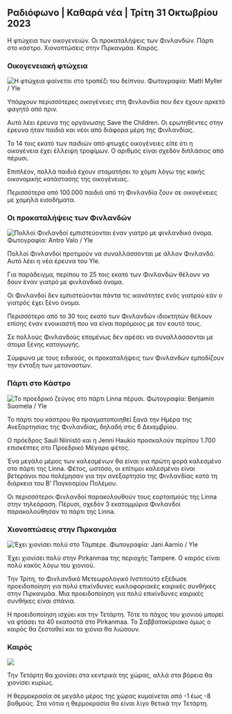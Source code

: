 ## Ραδιόφωνο \| Καθαρά νέα \| Τρίτη 31 Οκτωβρίου 2023

Η φτώχεια των οικογενειών. Οι προκαταλήψεις των Φινλανδών. Πάρτι στο κάστρο. Χιονοπτώσεις στην Πιρκανμάα. Καιρός.

### Οικογενειακή φτώχεια

![Η φτώχεια φαίνεται στο τραπέζι του δείπνου. Φωτογραφία: Matti Myller / Yle](https://images.cdn.yle.fi/image/upload/c_crop,h_1080,w_1919,x_0,y_0/ar_1.7777777777777777,c_fill,g_faces,h_11200,h_1205,d/q_auto:eco/f_auto/fl_lossy/v1674642954/39-106372263d105c885d6a)

Υπάρχουν περισσότερες οικογένειες στη Φινλανδία που δεν έχουν αρκετό φαγητό από πριν.

Αυτό λέει έρευνα της οργάνωσης Save the Children. Οι ερωτηθέντες στην έρευνα ήταν παιδιά και νέοι από διάφορα μέρη της Φινλανδίας.

Το 14 τοις εκατό των παιδιών από φτωχές οικογένειες είπε ότι η οικογένεια έχει έλλειψη τροφίμων. Ο αριθμός είναι σχεδόν διπλάσιος από πέρυσι.

Επιπλέον, πολλά παιδιά έχουν σταματήσει το χόμπι λόγω της κακής οικονομικής κατάστασης της οικογένειας.

Περισσότερα από 100.000 παιδιά από τη Φινλανδία ζουν σε οικογένειες με χαμηλά εισοδήματα.

### Οι προκαταλήψεις των Φινλανδών

![Πολλοί Φινλανδοί εμπιστεύονται έναν γιατρό με φινλανδικό όνομα. Φωτογραφία: Antro Valo / Yle](https://images.cdn.yle.fi/image/upload/c_crop,h_3179,w_5653,x_0,y_83/ar_1.7777777777777777,c_fill,g_faces,h_1205,h_1200,dq_auto:eco/f_auto/fl_lossy/v1697116975/39-11855466527f10854aec)

Πολλοί Φινλανδοί προτιμούν να συναλλάσσονται με άλλον Φινλανδό. Αυτό λέει η νέα έρευνα του Yle.

Για παράδειγμα, περίπου το 25 τοις εκατό των Φινλανδών θέλουν να δουν έναν γιατρό με φινλανδικό όνομα.

Οι Φινλανδοί δεν εμπιστεύονται πάντα τις ικανότητες ενός γιατρού εάν ο γιατρός έχει ξένο όνομα.

Περισσότερο από το 30 τοις εκατό των Φινλανδών ιδιοκτητών θέλουν επίσης έναν ενοικιαστή που να είναι παρόμοιος με τον εαυτό τους.

Σε πολλούς Φινλανδούς επομένως δεν αρέσει να συναλλάσσονται με άτομα ξένης καταγωγής.

Σύμφωνα με τους ειδικούς, οι προκαταλήψεις των Φινλανδών εμποδίζουν την ένταξη των μεταναστών.

### Πάρτι στο Κάστρο

![Το προεδρικό ζεύγος στο πάρτι Linna πέρυσι. Φωτογραφία: Benjamin Suomela / Yle](https://images.cdn.yle.fi/image/upload/c_crop,h_1674,w_2976,x_0,y_24/ar_1.7777777777777777,c_fill,g_faces,h_pr_1205,h_120.q_auto:eco/f_auto/fl_lossy/v1670345033/39-1044359638f710a6e724)

Το πάρτι του κάστρου θα πραγματοποιηθεί ξανά την Ημέρα της Ανεξαρτησίας της Φινλανδίας, δηλαδή στις 6 Δεκεμβρίου.

Ο πρόεδρος Sauli Niinistö και η Jenni Haukio προσκαλούν περίπου 1.700 επισκέπτες στο Προεδρικό Μέγαρο φέτος.

Ένα μεγάλο μέρος των καλεσμένων θα είναι για πρώτη φορά καλεσμένο στο πάρτι της Linna. Φέτος, ωστόσο, οι επίτιμοι καλεσμένοι είναι βετεράνοι που πολέμησαν για την ανεξαρτησία της Φινλανδίας κατά τη διάρκεια του Β' Παγκοσμίου Πολέμου.

Οι περισσότεροι Φινλανδοί παρακολουθούν τους εορτασμούς της Linna στην τηλεόραση. Πέρυσι, σχεδόν 3 εκατομμύρια Φινλανδοί παρακολούθησαν το πάρτι της Linna.

### Χιονοπτώσεις στην Πιρκανμάα

![Έχει χιονίσει πολύ στο Τάμπερε. Φωτογραφία: Jani Aarnio / Yle](https://images.cdn.yle.fi/image/upload/c_crop,h_3375,w_6000,x_0,y_331/ar_1.777777777777777,c_fill,g_50,h_100q_auto:eco/f_auto/fl_lossy/v1698736404/39-11934306540799d9879d)

Έχει χιονίσει πολύ στην Pirkanmaa της περιοχής Tampere. Ο καιρός είναι πολύ κακός λόγω του χιονιού.

Την Τρίτη, το Φινλανδικό Μετεωρολογικό Ινστιτούτο εξέδωσε προειδοποίηση για πολύ επικίνδυνες κυκλοφοριακές καιρικές συνθήκες στην Πιρκανμάα. Μια προειδοποίηση για πολύ επικίνδυνες καιρικές συνθήκες είναι σπάνια.

Η προειδοποίηση ισχύει και την Τετάρτη. Τότε το πάχος του χιονιού μπορεί να φτάσει τα 40 εκατοστά στο Pirkanmaa. Το Σαββατοκύριακο όμως ο καιρός θα ζεσταθεί και τα χιόνια θα λιώσουν.

### Καιρός

![](https://images.cdn.yle.fi/image/upload/c_crop,h_1080,w_1919,x_0,y_0/ar_1.777777777777777,c_fill,g_faces,h_675,w_120.toe/f_auto/fl_lossy/v1698767793/39-11940016541239893d2b)

Την Τετάρτη θα χιονίσει στα κεντρικά της χώρας, αλλά στα βόρεια θα χιονίσει κυρίως.

Η θερμοκρασία σε μεγάλο μέρος της χώρας κυμαίνεται από -1 έως -8 βαθμούς. Στα νότια η θερμοκρασία θα είναι λίγο θετικά την Τετάρτη.